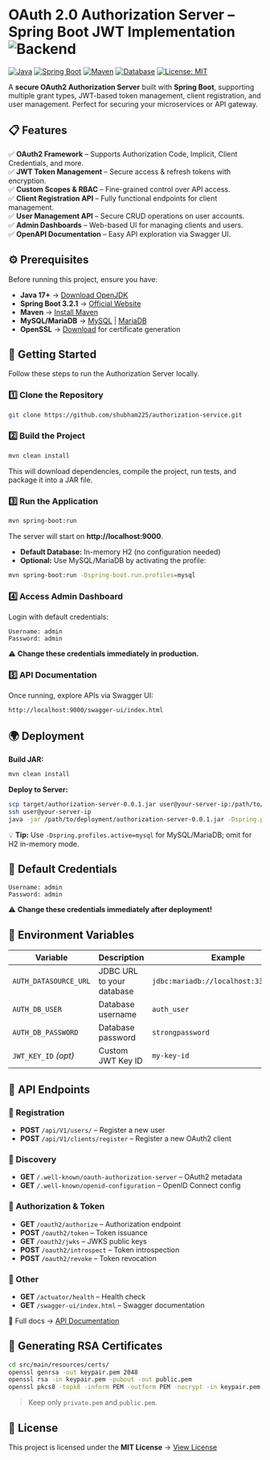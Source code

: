 # OAuth 2.0 Authorization Server – Spring Boot JWT Implementation ![Backend](https://img.shields.io/badge/{_}-Backend-16A34A?style=flat-square)

[![Java](https://img.shields.io/badge/Java-17+-blue.svg?logo=java)](https://openjdk.org/projects/jdk/17/)
[![Spring Boot](https://img.shields.io/badge/Spring%20Boot-3.2.1-brightgreen.svg?logo=springboot)](https://spring.io/projects/spring-boot)
[![Maven](https://img.shields.io/badge/Build-Maven-orange.svg?logo=apache-maven)](https://maven.apache.org/)
[![Database](https://img.shields.io/badge/Database-MySQL%20%7C%20MariaDB-blue.svg?logo=mysql)](https://www.mysql.com/)
[![License: MIT](https://img.shields.io/badge/License-MIT-yellow.svg)](LICENSE.md)

A **secure OAuth2 Authorization Server** built with **Spring Boot**, supporting multiple grant types, JWT-based token management, client registration, and user management. Perfect for securing your microservices or API gateway.


## 📋 Features

✅ **OAuth2 Framework** – Supports Authorization Code, Implicit, Client Credentials, and more.  
✅ **JWT Token Management** – Secure access & refresh tokens with encryption.  
✅ **Custom Scopes & RBAC** – Fine-grained control over API access.  
✅ **Client Registration API** – Fully functional endpoints for client management.  
✅ **User Management API** – Secure CRUD operations on user accounts.  
✅ **Admin Dashboards** – Web-based UI for managing clients and users.  
✅ **OpenAPI Documentation** – Easy API exploration via Swagger UI.


## ⚙️ Prerequisites

Before running this project, ensure you have:

- **Java 17+** → [Download OpenJDK](https://openjdk.java.net/)  
- **Spring Boot 3.2.1** → [Official Website](https://spring.io/projects/spring-boot)  
- **Maven** → [Install Maven](https://maven.apache.org/install.html)  
- **MySQL/MariaDB** → [MySQL](https://dev.mysql.com/downloads/) | [MariaDB](https://mariadb.org/download/)  
- **OpenSSL** → [Download](https://www.openssl.org/) for certificate generation

## 🚀 Getting Started

Follow these steps to run the Authorization Server locally.

### 1️⃣ Clone the Repository
   ```bash
   git clone https://github.com/shubham225/authorization-service.git
   ```
### 2️⃣ Build the Project
```bash
mvn clean install
```
This will download dependencies, compile the project, run tests, and package it into a JAR file.

### 3️⃣ Run the Application
```bash
mvn spring-boot:run
```
The server will start on **http://localhost:9000**.

- **Default Database:** In-memory H2 (no configuration needed)  
- **Optional:** Use MySQL/MariaDB by activating the profile:  
```bash
mvn spring-boot:run -Dspring-boot.run.profiles=mysql
```

### 4️⃣ Access Admin Dashboard
Login with default credentials:  
```text
Username: admin
Password: admin
```
⚠️ **Change these credentials immediately in production.**

### 5️⃣ API Documentation
Once running, explore APIs via Swagger UI:  
```text
http://localhost:9000/swagger-ui/index.html
```

## 🌍 Deployment

**Build JAR:**
```bash
mvn clean install
```

**Deploy to Server:**
```bash
scp target/authorization-server-0.0.1.jar user@your-server-ip:/path/to/deployment/
ssh user@your-server-ip
java -jar /path/to/deployment/authorization-server-0.0.1.jar -Dspring.profiles.active=mysql
```

💡 **Tip:** Use `-Dspring.profiles.active=mysql` for MySQL/MariaDB; omit for H2 in-memory mode.

## 🔑 Default Credentials
```text
Username: admin
Password: admin
```
⚠️ **Change these credentials immediately after deployment!**


## 🔧 Environment Variables

| Variable              | Description                                                | Example                                      |
|----------------------|------------------------------------------------------------|----------------------------------------------|
| `AUTH_DATASOURCE_URL` | JDBC URL to your database                                  | `jdbc:mariadb://localhost:3306/auth_db`     |
| `AUTH_DB_USER`        | Database username                                          | `auth_user`                                 |
| `AUTH_DB_PASSWORD`    | Database password                                          | `strongpassword`                            |
| `JWT_KEY_ID` *(opt)*  | Custom JWT Key ID                                          | `my-key-id`                                 |


## 📡 API Endpoints

### 🔹 Registration
- **POST** `/api/V1/users/` – Register a new user  
- **POST** `/api/V1/clients/register` – Register a new OAuth2 client  

### 🔹 Discovery
- **GET** `/.well-known/oauth-authorization-server` – OAuth2 metadata  
- **GET** `/.well-known/openid-configuration` – OpenID Connect config  

### 🔹 Authorization & Token
- **GET** `/oauth2/authorize` – Authorization endpoint  
- **POST** `/oauth2/token` – Token issuance  
- **GET** `/oauth2/jwks` – JWKS public keys  
- **POST** `/oauth2/introspect` – Token introspection  
- **POST** `/oauth2/revoke` – Token revocation  

### 🔹 Other
- **GET** `/actuator/health` – Health check  
- **GET** `/swagger-ui/index.html` – Swagger documentation  

📖 Full docs → [API Documentation](./docs/DOCUMENTATION.md)  


## 🔐 Generating RSA Certificates

```bash
cd src/main/resources/certs/
openssl genrsa -out keypair.pem 2048
openssl rsa -in keypair.pem -pubout -out public.pem
openssl pkcs8 -topk8 -inform PEM -outform PEM -nocrypt -in keypair.pem -out private.pem
```
> Keep only `private.pem` and `public.pem`.


## 📜 License
This project is licensed under the **MIT License** → [View License](LICENSE.md)
